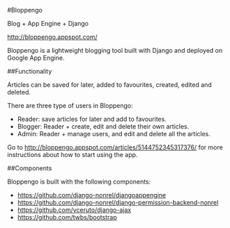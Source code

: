 #Bloppengo

Blog + App Engine + Django

http://bloppengo.appspot.com/ 

Bloppengo is a lightweight blogging tool built with Django and deployed on Google App Engine.

##Functionality

Articles can be saved for later, added to favourites, created, edited and deleted.

There are three type of users in Bloppengo:

  - Reader: save articles for later and add to favourites.
  - Blogger: Reader + create, edit and delete their own articles.
  - Admin: Reader + manage users, and edit and delete all the articles.
  
Go to http://bloppengo.appspot.com/articles/5144752345317376/ for more instructions about how to start using the app.

##Components

Bloppengo is built with the following components:

  - https://github.com/django-nonrel/djangoappengine
  - https://github.com/django-nonrel/django-permission-backend-nonrel
  - https://github.com/yceruto/django-ajax
  - https://github.com/twbs/bootstrap
